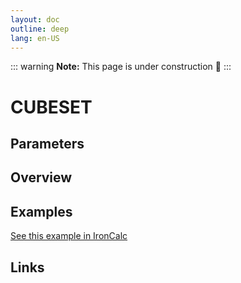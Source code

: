```yaml
---
layout: doc
outline: deep
lang: en-US
---
```


::: warning
**Note:** This page is under construction 🚧
:::

# CUBESET

## Parameters

## Overview

## Examples

[See this example in IronCalc](https://app.ironcalc.com/?filename=cubeset)

## Links